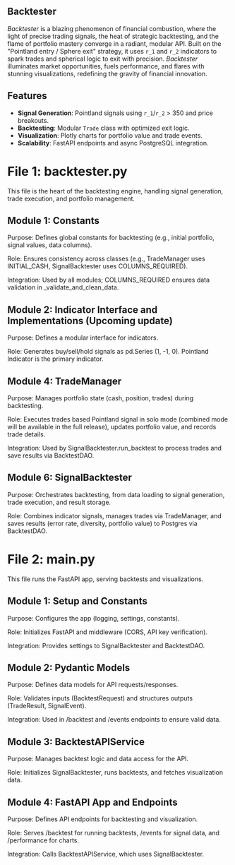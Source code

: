 ## Backtester

*Backtester* is a blazing phenomenon of financial combustion, where the light of precise trading signals, the heat of strategic backtesting, and the flame of portfolio mastery converge in a radiant, modular API. Built on the "Pointland entry / Sphere exit" strategy, it uses `r_1` and `r_2` indicators to spark trades and spherical logic to exit with precision. *Backtester* illuminates market opportunities, fuels performance, and flares with stunning visualizations, redefining the gravity of financial innovation.

## Features
- **Signal Generation**: Pointland signals using `r_1`/`r_2` > 350 and price breakouts.
- **Backtesting**: Modular `Trade` class with optimized exit logic.
- **Visualization**: Plotly charts for portfolio value and trade events.
- **Scalability**: FastAPI endpoints and async PostgreSQL integration.

# File 1: backtester.py
This file is the heart of the backtesting engine, handling signal generation, trade execution, and portfolio management.

## Module 1: Constants

Purpose: Defines global constants for backtesting (e.g., initial portfolio, signal values, data columns).

Role: Ensures consistency across classes (e.g., TradeManager uses INITIAL_CASH, SignalBacktester uses COLUMNS_REQUIRED).

Integration: Used by all modules; COLUMNS_REQUIRED ensures data validation in _validate_and_clean_data.

## Module 2: Indicator Interface and Implementations (Upcoming update)

Purpose: Defines a modular interface for indicators.

Role: Generates buy/sell/hold signals as pd.Series (1, -1, 0). Pointland Indicator is the primary indicator.

## Module 4: TradeManager

Purpose: Manages portfolio state (cash, position, trades) during backtesting.

Role: Executes trades based Pointland signal in solo mode (combined mode will be available in the full release), updates portfolio value, and records trade details.

Integration: Used by SignalBacktester.run_backtest to process trades and save results via BacktestDAO.

## Module 6: SignalBacktester

Purpose: Orchestrates backtesting, from data loading to signal generation, trade execution, and result storage.

Role: Combines indicator signals, manages trades via TradeManager, and saves results (error rate, diversity, portfolio value) to Postgres via BacktestDAO.

# File 2: main.py

This file runs the FastAPI app, serving backtests and visualizations. 

## Module 1: Setup and Constants

Purpose: Configures the app (logging, settings, constants).

Role: Initializes FastAPI and middleware (CORS, API key verification).

Integration: Provides settings to SignalBacktester and BacktestDAO.

## Module 2: Pydantic Models

Purpose: Defines data models for API requests/responses.

Role: Validates inputs (BacktestRequest) and structures outputs (TradeResult, SignalEvent).

Integration: Used in /backtest and /events endpoints to ensure valid data.

## Module 3: BacktestAPIService

Purpose: Manages backtest logic and data access for the API.

Role: Initializes SignalBacktester, runs backtests, and fetches visualization data.

## Module 4: FastAPI App and Endpoints

Purpose: Defines API endpoints for backtesting and visualization.

Role: Serves /backtest for running backtests, /events for signal data, and /performance for charts.

Integration: Calls BacktestAPIService, which uses SignalBacktester.
